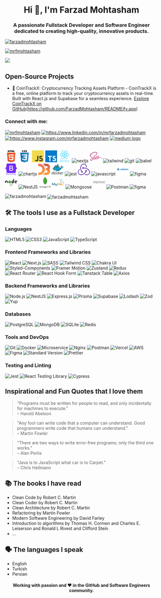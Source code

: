 <h1 align="center">Hi 👋, I'm Farzad Mohtasham</h1>
<h3 align="center">A passionate Fullstack Developer and Software Engineer dedicated to creating high-quality, innovative products.</h3>

<p align="left"><a href="https://github.com/ryo-ma/github-profile-trophy"><img
  src="https://github-profile-trophy.vercel.app/?username=farzadmohtasham&margin-w=8" alt="farzadmohtasham" /></a></p>

<p align="left"><a href="https://twitter.com/mrfmohtasham" target="blank"><img
  src="https://img.shields.io/twitter/follow/mrfmohtasham?logo=twitter&style=for-the-badge" alt="mrfmohtasham" /></a>
</p>

![](https://komarev.com/ghpvc/?username=FarzadMohtasham&style=flat-square)

## Open-Source Projects
- 💸 CoinTrackX: Cryptocurrency Tracking Assets Platform - CoinTrackX is a free, online platform to track your cryptocurrency assets in real-time. Built with React.js and Supabase for a seamless experience. [Explore CoinTrackX on GitHub](https://github.com/FarzadMohtasham/CoinTrackX)(https://github.com/FarzadMohtasham/READMEify.app)

<h3 align="left">Connect with me:</h3>
<p align="left">
  <a href="https://twitter.com/mrfmohtasham" target="blank"><img align="center"
                                                                 src="https://raw.githubusercontent.com/rahuldkjain/github-profile-readme-generator/master/src/images/icons/Social/twitter.svg"
                                                                 alt="mrfmohtasham" height="30" width="40" /></a>
  <a href="https://www.linkedin.com/in/mrfarzadmohtasham" target="blank"><img align="center"
                                                                              src="https://raw.githubusercontent.com/rahuldkjain/github-profile-readme-generator/master/src/images/icons/Social/linked-in-alt.svg"
                                                                              alt="https://www.linkedin.com/in/mrfarzadmohtasham"
                                                                              height="30" width="40" /></a>
  <a href="https://www.instagram.com/mrfarzadmohtasham" target="blank"><img align="center"
                                                                            src="https://raw.githubusercontent.com/rahuldkjain/github-profile-readme-generator/master/src/images/icons/Social/instagram.svg"
                                                                            alt="https://www.instagram.com/mrfarzadmohtasham"
                                                                            height="30" width="40" /></a>
  <a href="https://medium.com/@mrFarzadMohtasham" target="blank"><img align="center" src="https://raw.githubusercontent.com/maurodesouza/profile-readme-generator/master/src/assets/icons/social/medium/default.svg"
                                                                   height="30" width="40"
                                                                   alt="medium logo"/></a>
</p>

<p align="left">
  <br/>
  <img
    src="https://raw.githubusercontent.com/devicons/devicon/master/icons/html5/html5-original-wordmark.svg" alt="html5"
    width="40" height="40" />
  <img
    src="https://raw.githubusercontent.com/devicons/devicon/master/icons/css3/css3-original-wordmark.svg" alt="css3"
    width="40" height="40" />
  <img
    src="https://raw.githubusercontent.com/devicons/devicon/master/icons/javascript/javascript-original.svg"
    alt="javascript" width="40" height="40" />
  <img
    src="https://raw.githubusercontent.com/devicons/devicon/master/icons/typescript/typescript-original.svg"
    alt="typescript" width="40" height="40" />
  <img
    src="https://raw.githubusercontent.com/devicons/devicon/master/icons/react/react-original-wordmark.svg" alt="react"
    width="40" height="40" />
  <img
    src="https://cdn.worldvectorlogo.com/logos/nextjs-2.svg" alt="nextjs" width="40" height="40" />
  <img
    src="https://raw.githubusercontent.com/devicons/devicon/master/icons/sass/sass-original.svg" alt="sass" width="40"
    height="40" />
  <img
    src="https://www.vectorlogo.zone/logos/tailwindcss/tailwindcss-icon.svg" alt="tailwind" width="40"
    height="40" />
  <img
    src="https://www.vectorlogo.zone/logos/git-scm/git-scm-icon.svg" alt="git" width="40" height="40" />
  <img
    src="https://www.vectorlogo.zone/logos/babeljs/babeljs-icon.svg" alt="babel" width="40" height="40" />
  <img
    src="https://raw.githubusercontent.com/devicons/devicon/master/icons/bootstrap/bootstrap-plain-wordmark.svg"
    alt="bootstrap" width="40" height="40" />
  <img
    src="https://www.chartjs.org/media/logo-title.svg" alt="chartjs" width="40" height="40" />
  <img
    src="https://raw.githubusercontent.com/devicons/devicon/master/icons/d3js/d3js-original.svg" alt="d3js" width="40"
    height="40" />
  <img
    src="https://raw.githubusercontent.com/devicons/devicon/master/icons/docker/docker-original-wordmark.svg"
    alt="docker" width="40" height="40" />
  <img
    src="https://www.vectorlogo.zone/logos/jestjsio/jestjsio-icon.svg" alt="jest" width="40" height="40" /></a>
  <img
    src="https://raw.githubusercontent.com/devicons/devicon/master/icons/redux/redux-original.svg" alt="redux"
    width="40" height="40" /></a>
  <img
    src="https://github.com/pmndrs/zustand/blob/main/examples/demo/public/logo512.png" alt="javascript" width="40"
    height="40" />
  <img
    src="https://raw.githubusercontent.com/devicons/devicon/d00d0969292a6569d45b06d3f350f463a0107b0d/icons/webpack/webpack-original-wordmark.svg"
    alt="webpack" width="40" height="40" />
  <img src="https://zwrleecsvygsftotatty.supabase.co/storage/v1/object/public/NEXO%20Files/logos__react_query_icon.svg" alt="figma" width="40" height="40" />
  <img src="https://raw.githubusercontent.com/devicons/devicon/master/icons/nodejs/nodejs-original-wordmark.svg" alt="Node.js" width="40" height="40" />
  <img src="https://cdn.jsdelivr.net/gh/devicons/devicon@latest/icons/nestjs/nestjs-original.svg" alt="NestJS" width="40" height="40" />
  <img src="https://raw.githubusercontent.com/devicons/devicon/master/icons/mongodb/mongodb-original-wordmark.svg" alt="MongoDB" width="40" height="40" />
  <img src="https://raw.githubusercontent.com/devicons/devicon/master/icons/mysql/mysql-original-wordmark.svg" alt="MySQL" width="40" height="40" />
  <img src="https://cdn.jsdelivr.net/gh/devicons/devicon@latest/icons/mongoose/mongoose-original-wordmark.svg" alt="Mongoose" width="40" height="40" />
  <img src="https://raw.githubusercontent.com/devicons/devicon/master/icons/express/express-original-wordmark.svg" alt="Express.js" width="40" height="40" />
  <img src="https://www.vectorlogo.zone/logos/getpostman/getpostman-icon.svg" alt="Postman" width="40" height="40" />
  <img src="https://www.vectorlogo.zone/logos/figma/figma-icon.svg" alt="figma" width="40" height="40" />
</p>

<p><img align="left"
        src="https://github-readme-stats.vercel.app/api/top-langs?username=farzadmohtasham&show_icons=true&locale=en&layout=compact"
        alt="farzadmohtasham" /></p>

<p>&nbsp;<img align="center"
              src="https://github-readme-stats.vercel.app/api?username=farzadmohtasham&show_icons=true&locale=en"
              alt="farzadmohtasham" /></p
<br>

## 🛠️ The tools I use as a Fullstack Developer

### Languages
![HTML5](https://img.shields.io/badge/-HTML5-E34F26?style=flat-square&logo=html5&logoColor=white&logoWidth=20&borderRadius=5)
![CSS3](https://img.shields.io/badge/-CSS3-1572B6?style=flat-square&logo=css3&borderRadius=5)
![JavaScript](https://img.shields.io/badge/-JavaScript-F7DF1E?style=flat-square&logo=javascript&logoColor=black&borderRadius=5)
![TypeScript](https://img.shields.io/badge/-TypeScript-3178C6?style=flat-square&logo=typescript&logoColor=white&borderRadius=5)

### Frontend Frameworks and Libraries
![React](https://img.shields.io/badge/-React-61DAFB?style=flat-square&logo=react&logoColor=black&borderRadius=5)
![Next.js](https://img.shields.io/badge/-Next.js-000000?style=flat-square&logo=nextdotjs&logoColor=white&borderRadius=5)
![SASS](https://img.shields.io/badge/-SASS-CC6699?style=flat-square&logo=sass&logoColor=white&borderRadius=5)
![Tailwind CSS](https://img.shields.io/badge/-TailwindCSS-38B2AC?style=flat-square&logo=tailwind-css&logoColor=white&borderRadius=5)
![Chakra UI](https://img.shields.io/badge/-Chakra%20UI-319795?style=flat-square&logo=chakraui&logoColor=white&borderRadius=5)
![Styled-Components](https://img.shields.io/badge/-Styled--Components-DB7093?style=flat-square&logo=styled-components&logoColor=white&borderRadius=5)
![Framer Motion](https://img.shields.io/badge/-Framer%20Motion-0055FF?style=flat-square&logo=framer&logoColor=white&borderRadius=5)
![Zustand](https://img.shields.io/badge/-Zustand-000000?style=flat-square&logo=redux&logoColor=white&borderRadius=5)
![Redux](https://img.shields.io/badge/-Redux-764ABC?style=flat-square&logo=redux&logoColor=white&borderRadius=5)
![React Router](https://img.shields.io/badge/-React%20Router-CA4245?style=flat-square&logo=react-router&logoColor=white&borderRadius=5)
![React Hook Form](https://img.shields.io/badge/-React%20Hook%20Form-EC5990?style=flat-square&logo=react-hook-form&logoColor=white&borderRadius=5)
![Tanstack Table](https://img.shields.io/badge/-React%20Table-FF4154?style=flat-square&logo=react-table&logoColor=white&borderRadius=5)
![Axios](https://img.shields.io/badge/-Axios-5A29E4?style=flat-square&logo=axios&logoColor=white&borderRadius=5)

### Backend Frameworks and Libraries
![Node.js](https://img.shields.io/badge/-Node.js-339933?style=flat-square&logo=node.js&logoColor=white&borderRadius=5)
![NestJS](https://img.shields.io/badge/-NestJS-E0234E?style=flat-square&logo=nestjs&logoColor=white&borderRadius=5)
![Express.js](https://img.shields.io/badge/-Express.js-000000?style=flat-square&logo=express&logoColor=white&borderRadius=5)
![Prisma](https://img.shields.io/badge/-Prisma-2D3748?style=flat-square&logo=prisma&logoColor=white&borderRadius=5)
![Supabase](https://img.shields.io/badge/-Supabase-3ECF8E?style=flat-square&logo=supabase&logoColor=white&borderRadius=5)
![Lodash](https://img.shields.io/badge/-Lodash-3492FF?style=flat-square&logo=lodash&logoColor=white&borderRadius=5)
![Zod](https://img.shields.io/badge/-Zod-3C3C3C?style=flat-square&logo=zod&logoColor=white&borderRadius=5)
![Yup](https://img.shields.io/badge/-Yup-006400?style=flat-square&logo=yup&logoColor=white&borderRadius=5)

### Databases
![PostgreSQL](https://img.shields.io/badge/-PostgreSQL-4169E1?style=flat-square&logo=postgresql&logoColor=white&borderRadius=5)
![MongoDB](https://img.shields.io/badge/-MongoDB-47A248?style=flat-square&logo=mongodb&logoColor=white&borderRadius=5)
![SQLite](https://img.shields.io/badge/-SQLite-003B57?style=flat-square&logo=sqlite&logoColor=white&borderRadius=5)
![Redis](https://img.shields.io/badge/-Redis-DC382D?style=flat-square&logo=redis&logoColor=white&borderRadius=5)

### Tools and DevOps
![Git](https://img.shields.io/badge/-Git-F05032?style=flat-square&logo=git&logoColor=white&borderRadius=5)
![Docker](https://img.shields.io/badge/-Docker-2496ED?style=flat-square&logo=docker&logoColor=white&borderRadius=5)
![Microservice](https://img.shields.io/badge/-Microservice-0078D4?style=flat-square&logo=microservices&logoColor=white&borderRadius=5)
![Nginx](https://img.shields.io/badge/-Nginx-269539?style=flat-square&logo=nginx&logoColor=white&borderRadius=5)
![Postman](https://img.shields.io/badge/-Postman-FF6C37?style=flat-square&logo=postman&logoColor=white&borderRadius=5)
![Vercel](https://img.shields.io/badge/-Vercel-000000?style=flat-square&logo=vercel&logoColor=white&borderRadius=5)
![AWS](https://img.shields.io/badge/-AWS-232F3E?style=flat-square&logo=amazonaws&logoColor=white&borderRadius=5)
![Figma](https://img.shields.io/badge/-Figma-F24E1E?style=flat-square&logo=figma&logoColor=white&borderRadius=5)
![Standard Version](https://img.shields.io/badge/-Standard%20Version-000000?style=flat-square&logo=standard-version&logoColor=white&borderRadius=5)
![Prettier](https://img.shields.io/badge/-Prettier-F7B93E?style=flat-square&logo=prettier&logoColor=white&borderRadius=5)

### Testing and Linting
![Jest](https://img.shields.io/badge/-Jest-C21325?style=flat-square&logo=jest&logoColor=white&borderRadius=5)
![React Testing Library](https://img.shields.io/badge/-React%20Testing%20Library-E33332?style=flat-square&logo=testing-library&logoColor=white&borderRadius=5)
![Cypress](https://img.shields.io/badge/Cypress-00C58E?style=flat-square&logo=cypress&logoColor=white&borderRadius=5)

## Inspirational and Fun Quotes that I love them

> "Programs must be written for people to read, and only incidentally for machines to execute."  
> – Harold Abelson

> "Any fool can write code that a computer can understand. Good programmers write code that humans can understand."  
> – Martin Fowler

> "There are two ways to write error-free programs; only the third one works."  
> – Alan Perlis

> "Java is to JavaScript what car is to Carpet."  
> – Chris Heilmann

## 📚 The books I have read
- Clean Code by Robert C. Martin
- Clean Coder by Robert C. Martin
- Clean Architecture by Robert C. Martin
- Refactoring by Martin Fowler
- Modern Software Engineering by David Farley
- Introduction to algorithms by Thomas H. Cormen and Charles E. Leiserson and Ronald L Rivest and Clifford Stein
- ...

## 🗣️ The languages ​​I speak 
- English
- Turkish
- Persian

<h4 align="center">Working with passion and ❤️ in the GitHub and Software Engineers community.</h4>

